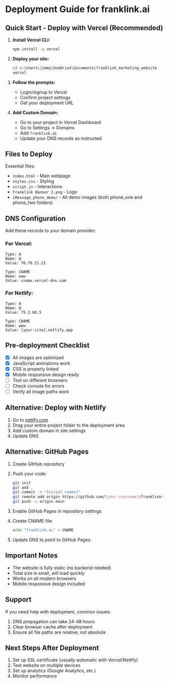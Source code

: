 # Deployment Guide for franklink.ai

## Quick Start - Deploy with Vercel (Recommended)

1. **Install Vercel CLI:**
   ```bash
   npm install -g vercel
   ```

2. **Deploy your site:**
   ```bash
   cd c:\Users\jimmy\OneDrive\Documents\franklink_marketing_website
   vercel
   ```

3. **Follow the prompts:**
   - Login/signup to Vercel
   - Confirm project settings
   - Get your deployment URL

4. **Add Custom Domain:**
   - Go to your project in Vercel Dashboard
   - Go to Settings → Domains
   - Add `franklink.ai`
   - Update your DNS records as instructed

## Files to Deploy

Essential files:
- `index.html` - Main webpage
- `styles.css` - Styling
- `script.js` - Interactions
- `Franklink Banner 2.png` - Logo
- `iMessage_phone_demo/` - All demo images (both phone_one and phone_two folders)

## DNS Configuration

Add these records to your domain provider:

### For Vercel:
```
Type: A
Name: @
Value: 76.76.21.21

Type: CNAME
Name: www
Value: cname.vercel-dns.com
```

### For Netlify:
```
Type: A
Name: @
Value: 75.2.60.5

Type: CNAME
Name: www
Value: [your-site].netlify.app
```

## Pre-deployment Checklist

- [x] All images are optimized
- [x] JavaScript animations work
- [x] CSS is properly linked
- [x] Mobile responsive design ready
- [ ] Test on different browsers
- [ ] Check console for errors
- [ ] Verify all image paths work

## Alternative: Deploy with Netlify

1. Go to [netlify.com](https://www.netlify.com)
2. Drag your entire project folder to the deployment area
3. Add custom domain in site settings
4. Update DNS

## Alternative: GitHub Pages

1. Create GitHub repository
2. Push your code:
   ```bash
   git init
   git add .
   git commit -m "Initial commit"
   git remote add origin https://github.com/[your-username]/franklink-website.git
   git push -u origin main
   ```

3. Enable GitHub Pages in repository settings
4. Create CNAME file:
   ```bash
   echo "franklink.ai" > CNAME
   ```

5. Update DNS to point to GitHub Pages

## Important Notes

- The website is fully static (no backend needed)
- Total size is small, will load quickly
- Works on all modern browsers
- Mobile responsive design included

## Support

If you need help with deployment, common issues:
1. DNS propagation can take 24-48 hours
2. Clear browser cache after deployment
3. Ensure all file paths are relative, not absolute

## Next Steps After Deployment

1. Set up SSL certificate (usually automatic with Vercel/Netlify)
2. Test website on multiple devices
3. Set up analytics (Google Analytics, etc.)
4. Monitor performance